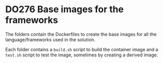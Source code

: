 # DO276 Base images for the frameworks

The folders contain the Dockerfiles to create the base images for all
the language/frameworks used in the solution.

Each folder contains a `build.sh` script to build the container image and a `test.sh` script to test the image, sometimes by creating a derived image.


